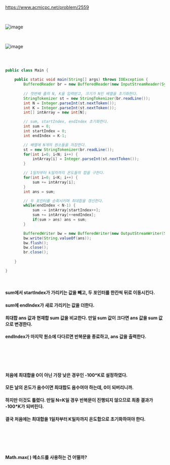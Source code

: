 https://www.acmicpc.net/problem/2559

<br>   

![image](https://github.com/last-child/CODING_TEST/assets/98595054/c0078aa7-bd38-43ed-b956-422523cfd56d)

<br>   

![image](https://github.com/last-child/CODING_TEST/assets/98595054/d8c7b64d-26df-46d7-8f7a-a25a2aec7e1b)

##

<br>   

```java
public class Main {

    public static void main(String[] args) throws IOException {
        BufferedReader br = new BufferedReader(new InputStreamReader(System.in));
        
        // 첫번째 줄의 N, K을 입력받고, 크기가 N인 배열을 초기화한다.
        StringTokenizer st = new StringTokenizer(br.readLine());
        int N = Integer.parseInt(st.nextToken());
        int K = Integer.parseInt(st.nextToken());
        int[] intArray = new int[N];

        // sum, startIndex, endIndex 초기화한다. 
        int sum = 0;
        int startIndex = 0;
        int endIndex = K-1;

        // 배열에 N개의 원소들을 저장한다.
        st = new StringTokenizer(br.readLine());
        for(int i=0; i<N; i++) {
            intArray[i] = Integer.parseInt(st.nextToken());
        }

        // 1일차부터 k일차까지 온도들의 합을 구한다.
        for(int i=0; i<K; i++) {
            sum += intArray[i];
        }
        int ans = sum;

        // 두 포인터를 순회시키며 최대합을 갱신한다.
        while(endIndex < N-1) {
            sum -= intArray[startIndex++];
            sum += intArray[++endIndex];
            if(sum > ans) ans = sum;
        }

        BufferedWriter bw = new BufferedWriter(new OutputStreamWriter(System.out));
        bw.write(String.valueOf(ans));
        bw.flush();
        bw.close();
        br.close();
    
    }

}
```

<br>   

#### sum에서 startIndex가 가리키는 값을 빼고, 두 포인터를 한칸씩 뒤로 이동시킨다.
#### sum에 endIndex가 새로 가리키는 값을 더한다. 
#### 최대합 ans 값과 현재합 sum 값을 비교한다. 만일 sum 값이 크다면 ans 값을 sum 값으로 변경한다.
#### endIndex가 마지막 원소에 다다르면 반복문을 종료하고, ans 값을 출력한다.

<br>   

## 

<br>   

#### 처음에 최대합을 0이 아닌 가장 낮은 경우인 -100*K로 설정하였다.
#### 모든 날의 온도가 음수이면 최대합도 음수여야 하는데, 0이 되버리니까.
#### 하지만 이것도 틀렸다. 만일 N=K일 경우 반복문이 진행되지 않으므로 최종 결과가 -100*K가 되버린다.
#### 결국 처음에는 최대합을 1일차부터 K일차까지 온도합으로 초기화하여야 한다.

<br>   

## 

<br>   

#### Math.max( ) 메소드를 사용하는 건 어떨까?

<br>   

